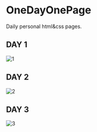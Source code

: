 # OneDayOnePage
Daily personal html&amp;css pages.

## DAY 1
![1](http://i1.piimg.com/567571/f950123821b4bcbf.png)
## DAY 2
![2](http://i2.buimg.com/567571/a29bba6849e2b7bd.png)
## DAY 3
![3](http://i2.buimg.com/567571/783cb8c06e3453db.png)
